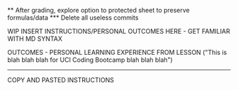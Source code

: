 
** After grading, explore option to protected sheet to preserve formulas/data
*** Delete all useless commits

WIP INSERT INSTRUCTIONS/PERSONAL OUTCOMES HERE - GET FAMILIAR WITH MD SYNTAX

OUTCOMES - PERSONAL LEARNING EXPERIENCE FROM LESSON
("This is blah blah blah for UCI Coding Bootcamp blah blah blah")

----------------------------------------------------------------
COPY AND PASTED INSTRUCTIONS


